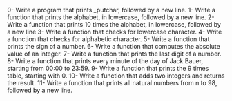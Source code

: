 0- Write a program that prints _putchar, followed by a new line.
1- Write a function that prints the alphabet, in lowercase, followed by a new line.
2- Write a function that prints 10 times the alphabet, in lowercase, followed by a new line
3- Write a function that checks for lowercase character.
4- Write a function that checks for alphabetic character.
5- Write a function that prints the sign of a number.
6- Write a function that computes the absolute value of an integer.
7- Write a function that prints the last digit of a number.
8- Write a function that prints every minute of the day of Jack Bauer, starting from 00:00 to 23:59.
9- Write a function that prints the 9 times table, starting with 0.
10- Write a function that adds two integers and returns the result.
11- Write a function that prints all natural numbers from n to 98, followed by a new line.
